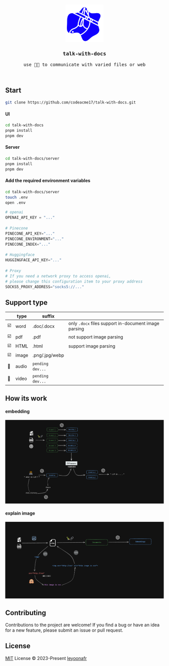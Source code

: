 <br />

<p align="center">
  <img width="120" alt="logo" src="./public/logo.svg"/> 
</p>

<h3 align="center">
  <samp>
    talk-with-docs
  </samp>
</h3>

<p align="center">
  <samp>
    use 🦜️🔗 to communicate with varied files or web
  </samp>
</p>

<br />

## Start
```bash
git clone https://github.com/codeacme17/talk-with-docs.git
```

#### UI
```bash
cd talk-with-docs
pnpm install
pnpm dev
```

#### Server
```bash
cd talk-with-docs/server
pnpm install
pnpm dev
```

#### Add the required environment variables 
```bash
cd talk-with-docs/server
touch .env
open .env
```
```py
# openai
OPENAI_API_KEY = "..." 

# Pinecone
PINECONE_API_KEY="..."
PINECONE_ENVIRONMENT="..."
PINECONE_INDEX="..."

# Huggingface
HUGGINGFACE_API_KEY="..."

# Proxy 
# If you need a network proxy to access openai, 
# please change this configuration item to your proxy address
SOCKS5_PROXY_ADDRESS="socks5://..."
```

## Support type
|       | type | suffix |    |
|-------|------|------|--|
|   ☑️   |word  |  .doc/.docx    |  only `.docx` files support in-document image parsing  | 
|   ☑️   |pdf  |  .pdf    |  not support  image parsing  | 
|   ☑️   |HTML  |  .html  |  support  image parsing  | 
|   ☑️   |image  |  .png/.jpg/webp    |    | 
|   📌   |audio  |  `pending dev...`    |    | 
|   📌   |video  |  `pending dev...`    |    | 


## How its work

#### embedding
<img alt="embedding" src="./public/embedding.png"/> 

#### explain image
<img alt="embedding" src="./public/image-explain.png"/> 


## Contributing
Contributions to the project are welcome! If you find a bug or have an idea for a new feature, please submit an issue or pull request.

## License
[MIT](https://github.com/codeacme17/1llg-terminal-GPT/blob/main/LICENSE) License © 2023-Present [leyoonafr](https://github.com/codeacme17)

